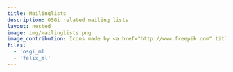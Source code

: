 ```yaml
---
title: Mailinglists
description: OSGi related mailing lists
layout: nested
image: img/mailinglists.png
image_contribution: Icons made by <a href="http://www.freepik.com" title="Freepik">Freepik</a> from <a href="https://www.flaticon.com/" title="Flaticon">www.flaticon.com</a> is licensed by <a href="http://creativecommons.org/licenses/by/3.0/" title="Creative Commons BY 3.0" target="_blank">CC 3.0 BY</a>
files:
  - 'osgi_ml'
  - 'felix_ml'
---
```


